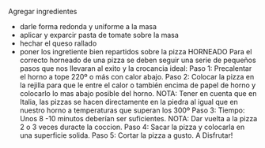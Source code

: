 Agregar ingredientes

- darle forma redonda y uniforme a la masa
- aplicar y exparcir pasta de tomate sobre la masa
- hechar el queso rallado
- poner los ingretiente bien repartidos sobre la pizza
HORNEADO
Para el correcto horneado de una pizza se deben seguir una serie de pequeños pasos que nos llevaran al exito y la crocancia ideal:
Paso 1: Precalentar el horno a tope 220º o más con calor abajo.
Paso 2: Colocar la pizza en la rejilla para que le entre el calor o también encima de papel de horno y colocarlo lo mas abajo posible del horno.
NOTA: Tener en cuenta que en Italia, las pizzas se hacen directamente en la piedra al igual que en nuestro horno a temperaturas que superan los 300º
Paso 3: Tiempo: Unos 8 -10 minutos deberían ser suficientes. NOTA: Dar vuelta a la pizza 2 o 3 veces duracte la coccion.
Paso 4: Sacar la pizza y colocarla en una superficie solida.
Paso 5: Cortar la pizza a gusto.
A Disfrutar!